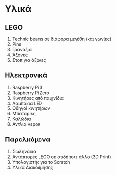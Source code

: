 # Υλικά
## LEGO
1. Technic beams σε διάφορα μεγέθη (και γωνίες)
2. Pins
2. Γρανάζια
3. Άξονες
3. Στοπ για άξονες

## Ηλεκτρονικά
1. Raspberry Pi 3
2. Raspberry Pi Zero
2. Κινητήρες από παιχνίδια
3. Λαμπάκια LED
4. Οδηγοί κινητήρων
5. Μπαταρίες
6. Καλώδια
7. Αντλία νερού

## Παρελκόμενα
1. Σωληνάκια
2. Αντάπτορες LEGO σε οτιδήποτε άλλο (3D Print)
3. Υπολογιστής για το Scratch
4. Υλικά Διακόσμησης

